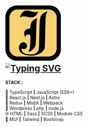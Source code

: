 # [![Logo](./public/favicon.webp)](https://www.jeyefendi.com)<br>[![Typing SVG](https://readme-typing-svg.demolab.com/?lines=Welcome+to+my+GitHub!;Nice+to+meet+you,+I+am+Jacky;Like+Chan,+yeah+😜)](https://git.io/typing-svg)

**STACK :**<br>

💎  TypeScript **|**  JavaScript (ES6+) <br>
🚀  React.js **|** Next.js **|** Astro <br>
💠  Redux **|** MobX **|** Webpack <br>
🧩  Wordpress **|** <i>php</i> **|** node.js <br>
🌐  HTML **|** Sass **|** SCSS **|** Module CSS <br>
🍭  MUI **|** Tailwind **|** Bootstrap <br>
